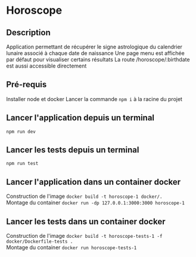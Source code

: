 # Horoscope
## Description
Application permettant de récupérer le signe astrologique du calendrier lunaire associé à chaque date de naissance
Une page menu est affichée par défaut pour visualiser certains résultats
La route /horoscope/:birthdate est aussi accessible directement

## Pré-requis
Installer node et docker
Lancer la commande `npm i` à la racine du projet

## Lancer l'application depuis un terminal
`npm run dev`

## Lancer les tests depuis un terminal
`npm run test`

## Lancer l'application dans un container docker
Construction de l'image `docker build -t horoscope-1 docker/.`\
Montage du container `docker run -dp 127.0.0.1:3000:3000 horoscope-1`

## Lancer les tests dans un container docker
Construction de l'image `docker build -t horoscope-tests-1 -f docker/Dockerfile-tests .`\
Montage du container `docker run horoscope-tests-1`
